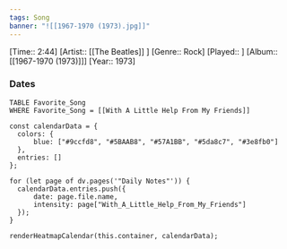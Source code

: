 ```yaml
---
tags: Song  
banner: "![[1967-1970 (1973).jpg]]"
---
```

[Time:: 2:44]
[Artist:: [[The Beatles]] ]
[Genre:: Rock]
[Played:: ]
[Album:: [[1967-1970 (1973)]]]
[Year:: 1973]
### Dates
````dataview
TABLE Favorite_Song
WHERE Favorite_Song = [[With A Little Help From My Friends]]
````
  ```dataviewjs
const calendarData = { 
	colors: { 
		blue: ["#9ccfd8", "#5BAAB8", "#57A1BB", "#5da8c7", "#3e8fb0"] 
	}, 
	entries: [] 
}; 

for (let page of dv.pages('"Daily Notes"')) { 
	calendarData.entries.push({ 
		date: page.file.name, 
		intensity: page["With_A_Little_Help_From_My_Friends"]
	}); 
} 

renderHeatmapCalendar(this.container, calendarData);
```
